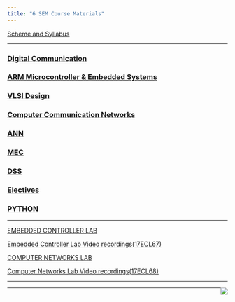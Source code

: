 ```yaml
---
title: "6 SEM Course Materials"
---
```



<a  target="_blank" href="https://vtu.ac.in/wp-content/uploads/2019/12/Electronics-Communication-sch-and-syla.pdf">Scheme and Syllabus</a>



<hr>

<h3>  
    <a  target="_blank" href="https://drive.google.com/drive/folders/1BYxvCht6KCVBrkp3umTMBq0rLoaXZYqs?usp=sharing"> 
       Digital Communication
    </a>

</h3>

<h3>  
    <a  target="_blank" href="https://drive.google.com/drive/folders/1g7FjYJe6hQUrr6sPijOJtmSA5hD6sLHU?usp=sharing"> 
       ARM Microcontroller & Embedded Systems
    </a>

</h3>

<h3>  
    <a  target="_blank" href="https://drive.google.com/file/d/1TV1ykRjSRUtsD2wPsvQLqshTW1gsUJPF/view?usp=sharing">VLSI Design 
       
   </a>

</h3>

<h3>  
    <a  target="_blank" href="https://drive.google.com/drive/folders/1XAK_7cJUgbuMW0CuzosoUoxN48X8zOQn?usp=sharing">Computer Communication Networks 
       
   </a>

</h3>
<h3>  
    <a  target="_blank" href="https://drive.google.com/drive/folders/1LDaAIzKYYhN70gLgNnfqpy0_CraFpvv2?usp=sharing">ANN
       
   </a>

</h3>
<h3>  
    <a  target="_blank" href="https://drive.google.com/drive/folders/1O5wyGD3BWV9dEHD8Ag2oaBWzuUaMSg9w?usp=sharing">MEC
       
   </a>

</h3>
<h3>  
    <a  target="_blank" href="https://drive.google.com/drive/folders/1C8Cf8PYXokBA3iV-DMc5E24zn4ygybX5?usp=sharing">DSS
       
   </a>

</h3>
<h3>  
    <a  target="_blank" href="https://drive.google.com/open?id=1_WlZ9dT0x66zH5e3zLQcDlq-U6yDKGS1">Electives
       
   </a>

</h3>
<h3>  
    <a  target="_blank" href="https://drive.google.com/drive/folders/145CNb5y8PtFHRqy69mVI-6xMSZ3bh2tP">PYTHON
       
   </a>

</h3>




<hr>

 <a  target="_blank" href="https://drive.google.com/open?id=1AflnswGKslCbEa2O-fiemNl6ojefv6gp">EMBEDDED CONTROLLER LAB </a>

<a  target="_blank" href="https://drive.google.com/drive/folders/1aRn3wM3rrGoboksqdMDekN45Nh9Ca4ao?usp=sharing ">Embedded Controller Lab Video recordings(17ECL67) </a><br>

 <a  target="_blank" href="https://drive.google.com/open?id=1vcxSAzoi69ESIScxPXLFMajtO8-TERdD">COMPUTER NETWORKS LAB</a>

<a  target="_blank" href="https://drive.google.com/drive/folders/1p_4uNrGteobkssf0KCHhmG3WgfZPL43D?usp=sharing ">Computer Networks Lab Video recordings(17ECL68) </a>
  

<hr>


<a href="#" style="float: right;">
  <img src="https://ecernsit.github.io/assets/top.png"   style="float: right;"  style="width:42px;height:42px;border:0;">
</a>



<hr>
